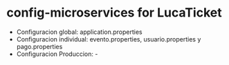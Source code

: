 # config-microservices for LucaTicket

- Configuracion global: application.properties
- Configuracion individual: evento.properties, usuario.properties y pago.properties
- Configuracion Produccion: -
